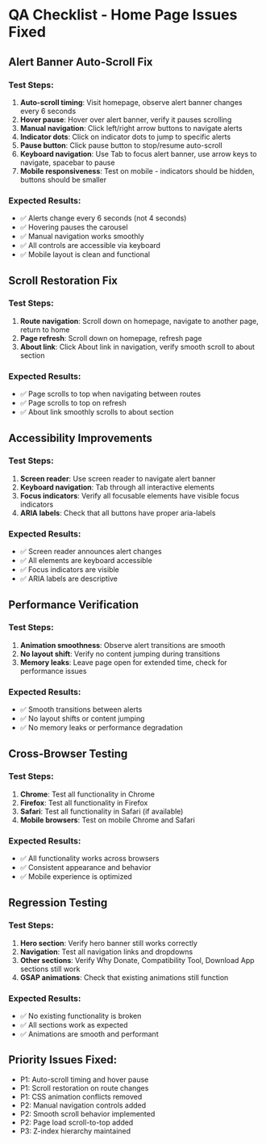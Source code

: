 # QA Checklist - Home Page Issues Fixed

## Alert Banner Auto-Scroll Fix

### Test Steps:
1. **Auto-scroll timing**: Visit homepage, observe alert banner changes every 6 seconds
2. **Hover pause**: Hover over alert banner, verify it pauses scrolling
3. **Manual navigation**: Click left/right arrow buttons to navigate alerts
4. **Indicator dots**: Click on indicator dots to jump to specific alerts
5. **Pause button**: Click pause button to stop/resume auto-scroll
6. **Keyboard navigation**: Use Tab to focus alert banner, use arrow keys to navigate, spacebar to pause
7. **Mobile responsiveness**: Test on mobile - indicators should be hidden, buttons should be smaller

### Expected Results:
- ✅ Alerts change every 6 seconds (not 4 seconds)
- ✅ Hovering pauses the carousel
- ✅ Manual navigation works smoothly
- ✅ All controls are accessible via keyboard
- ✅ Mobile layout is clean and functional

## Scroll Restoration Fix

### Test Steps:
1. **Route navigation**: Scroll down on homepage, navigate to another page, return to home
2. **Page refresh**: Scroll down on homepage, refresh page
3. **About link**: Click About link in navigation, verify smooth scroll to about section

### Expected Results:
- ✅ Page scrolls to top when navigating between routes
- ✅ Page scrolls to top on refresh
- ✅ About link smoothly scrolls to about section

## Accessibility Improvements

### Test Steps:
1. **Screen reader**: Use screen reader to navigate alert banner
2. **Keyboard navigation**: Tab through all interactive elements
3. **Focus indicators**: Verify all focusable elements have visible focus indicators
4. **ARIA labels**: Check that all buttons have proper aria-labels

### Expected Results:
- ✅ Screen reader announces alert changes
- ✅ All elements are keyboard accessible
- ✅ Focus indicators are visible
- ✅ ARIA labels are descriptive

## Performance Verification

### Test Steps:
1. **Animation smoothness**: Observe alert transitions are smooth
2. **No layout shift**: Verify no content jumping during transitions
3. **Memory leaks**: Leave page open for extended time, check for performance issues

### Expected Results:
- ✅ Smooth transitions between alerts
- ✅ No layout shifts or content jumping
- ✅ No memory leaks or performance degradation

## Cross-Browser Testing

### Test Steps:
1. **Chrome**: Test all functionality in Chrome
2. **Firefox**: Test all functionality in Firefox
3. **Safari**: Test all functionality in Safari (if available)
4. **Mobile browsers**: Test on mobile Chrome and Safari

### Expected Results:
- ✅ All functionality works across browsers
- ✅ Consistent appearance and behavior
- ✅ Mobile experience is optimized

## Regression Testing

### Test Steps:
1. **Hero section**: Verify hero banner still works correctly
2. **Navigation**: Test all navigation links and dropdowns
3. **Other sections**: Verify Why Donate, Compatibility Tool, Download App sections still work
4. **GSAP animations**: Check that existing animations still function

### Expected Results:
- ✅ No existing functionality is broken
- ✅ All sections work as expected
- ✅ Animations are smooth and performant

## Priority Issues Fixed:
- P1: Auto-scroll timing and hover pause
- P1: Scroll restoration on route changes
- P1: CSS animation conflicts removed
- P2: Manual navigation controls added
- P2: Smooth scroll behavior implemented
- P2: Page load scroll-to-top added
- P3: Z-index hierarchy maintained
